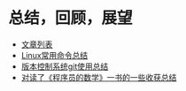 总结，回顾，展望
============================

* [文章列表](README.md)
* [Linux常用命令总结](docs/linux-commends.md)
* [版本控制系统git使用总结](docs/git-commends.md)
* [对读了《程序员的数学》一书的一些收获总结](docs/book-math-of-programmer.md)
